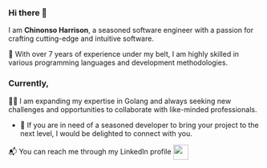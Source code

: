 ### Hi there 👋

I am **Chinonso Harrison**, a seasoned software engineer with a passion for crafting cutting-edge and intuitive software.

👀 With over 7 years of experience under my belt, I am highly skilled in various programming languages and development methodologies.
### Currently,
👨‍💻 I am expanding my expertise in Golang and always seeking new challenges and opportunities to collaborate with like-minded professionals.
- 🤖 If you are in need of a seasoned developer to bring your project to the next level, I would be delighted to connect with you.

📬 You can reach me through my LinkedIn profile 
<a href="https://www.linkedin.com/in/chinonso-harrison-554331134" target="blank"><img align="center" src="https://github.com/mishmanners/MishManners/blob/master/socials/transparent-Linkedin-logo-icon.png" alt="" height="30" /></a>
